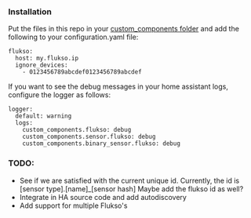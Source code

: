 ### Installation
Put the files in this repo in your [custom_components folder](https://developers.home-assistant.io/docs/en/creating_component_loading.html) and add the following to your configuration.yaml file:

```
flukso:
  host: my.flukso.ip
  ignore_devices:
    - 0123456789abcdef0123456789abcdef
```
If you want to see the debug messages in your home assistant logs, configure the logger as follows:
```
logger:
  default: warning
  logs:
    custom_components.flukso: debug
    custom_components.sensor.flukso: debug
    custom_components.binary_sensor.flukso: debug
```

### TODO:
* See if we are satisfied with the current unique id. Currently, the id is [sensor type].[name]_[sensor hash] Maybe add the flukso id as well?
* Integrate in HA source code and add autodiscovery
* Add support for multiple Flukso's